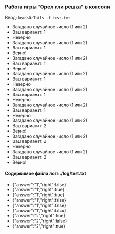 ### Работа игры "Орел или решка" в консоли 

Ввод: 
`headsOrTails -f test.txt`

* Загадано случайное число (1 или 2)
* Ваш варианат: 1
* Неверно
* Загадано случайное число (1 или 2)
* Ваш варианат: 1
* Верно!
* Загадано случайное число (1 или 2)
* Ваш варианат: 1
* Верно!
* Загадано случайное число (1 или 2)
* Ваш варианат: 1
* Неверно
* Загадано случайное число (1 или 2)
* Ваш варианат: 1
* Неверно
* Загадано случайное число (1 или 2)
* Ваш варианат: 1
* Неверно
* Загадано случайное число (1 или 2)
* Ваш варианат: 2
* Верно!
* Загадано случайное число (1 или 2)
* Ваш варианат: 2
* Неверно
* Загадано случайное число (1 или 2)
* Ваш варианат: 2
* Верно!



#### Содержимое файла лога ./log/test.txt

* {"answer":"1","right":false}
* {"answer":"1","right":true}
* {"answer":"1","right":true}
* {"answer":"1","right":false}
* {"answer":"1","right":false}
* {"answer":"1","right":false}
* {"answer":"2","right":true}
* {"answer":"2","right":false}
* {"answer":"2","right":true}
